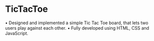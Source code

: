 # TicTacToe
•	Designed and implemented a simple Tic Tac Toe board, that lets two users play against each other.
•	Fully developed using HTML, CSS and JavaScript.

